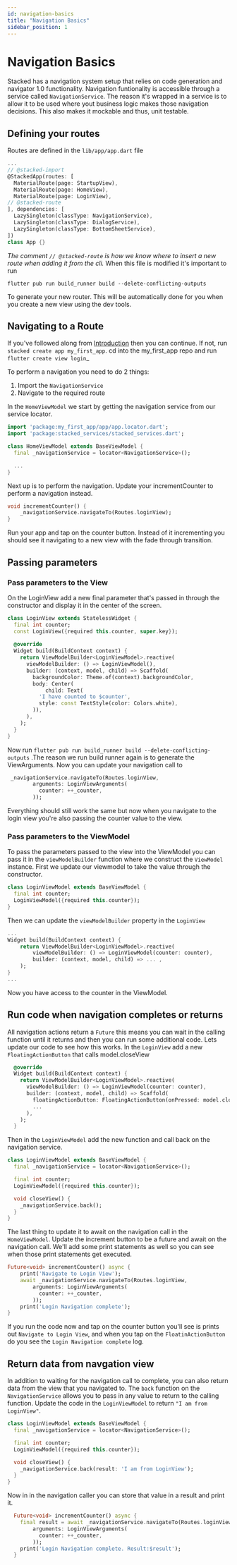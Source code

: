 ```yaml
---
id: navigation-basics
title: "Navigation Basics"
sidebar_position: 1
---
```


# Navigation Basics

Stacked has a navigation system setup that relies on code generation and navigator 1.0 functionality. Navigation funtionality is accessible through a service called `NavigationService`. The reason it's wrapped in a service is to allow it to be used where yout business logic makes those navigation decisions. This also makes it mockable and thus, unit testable. 

## Defining your routes

Routes are defined in the `lib/app/app.dart` file

```dart
...
// @stacked-import
@StackedApp(routes: [
  MaterialRoute(page: StartupView),
  MaterialRoute(page: HomeView),
  MaterialRoute(page: LoginView),
// @stacked-route
], dependencies: [
  LazySingleton(classType: NavigationService),
  LazySingleton(classType: DialogService),
  LazySingleton(classType: BottomSheetService),
])
class App {}
```

_The comment `// @stacked-route` is how we know where to insert a new route when adding it from the cli._ When this file is modified it's important to run

```
flutter pub run build_runner build --delete-conflicting-outputs
```

To generate your new router. This will be automatically done for you when you create a new view using the dev tools.

## Navigating to a Route

If you've followed along from [Introduction](../../getting-started/introduction.md) then you can continue. If not, run `stacked create app my_first_app`. cd into the my_first_app repo and run `flutter create view login`_

To perform a navigation you need to do 2 things:
1. Import the `NavigationService`
2. Navigate to the required route

In the `HomeViewModel` we start by getting the navigation service from our service locator.

```dart
import 'package:my_first_app/app/app.locator.dart';
import 'package:stacked_services/stacked_services.dart';

class HomeViewModel extends BaseViewModel {
  final _navigationService = locator<NavigationService>();

  ...
}
```

Next up is to perform the navigation. Update your incrementCounter to perform a navigation instead.
```dart
void incrementCounter() {
    _navigationService.navigateTo(Routes.loginView);
}
```

Run your app and tap on the counter button. Instead of it incrementing you should see it navigating to a new view with the fade through transition.

## Passing parameters

### Pass parameters to the View

On the LoginView add a new final parameter that's passed in through the constructor and display it in the center of the screen. 

```dart
class LoginView extends StatelessWidget {
  final int counter;
  const LoginView({required this.counter, super.key});
  
  @override
  Widget build(BuildContext context) {
    return ViewModelBuilder<LoginViewModel>.reactive(
      viewModelBuilder: () => LoginViewModel(),
      builder: (context, model, child) => Scaffold(
        backgroundColor: Theme.of(context).backgroundColor,
        body: Center(
            child: Text(
          'I have counted to $counter',
          style: const TextStyle(color: Colors.white),
        )),
      ),
    );
  }
}
```

Now run `flutter pub run build_runner build --delete-conflicting-outputs` .The reason we run build runner again is to generate the ViewArguments. Now you can update your navigation call to

```dart
 _navigationService.navigateTo(Routes.loginView,
        arguments: LoginViewArguments(
          counter: ++_counter,
        ));
```

Everything should still work the same but now when you navigate to the login view you're also passing the counter value to the view. 

### Pass parameters to the ViewModel

To pass the parameters passed to the view into the ViewModel you can pass it in the `viewModelBuilder` function where we construct the `ViewModel` instance. First we update our viewmodel to take the value through the constructor.

```dart
class LoginViewModel extends BaseViewModel {
  final int counter;
  LoginViewModel({required this.counter});
}
```

Then we can update the `viewModelBuilder` property in the `LoginView`

```dart
...
Widget build(BuildContext context) {
    return ViewModelBuilder<LoginViewModel>.reactive(
        viewModelBuilder: () => LoginViewModel(counter: counter),
        builder: (context, model, child) => ... ,
    );
}
...
```

Now you have access to the counter in the ViewModel.

## Run code when navigation completes or returns

All navigation actions return a `Future` this means you can wait in the calling function until it returns and then you can run some additional code. Lets update our code to see how this works. In the `LoginView` add a new `FloatingActionButton` that calls model.closeView

```dart title="login_view.dart"
  @override
  Widget build(BuildContext context) {
    return ViewModelBuilder<LoginViewModel>.reactive(
      viewModelBuilder: () => LoginViewModel(counter: counter),
      builder: (context, model, child) => Scaffold(
        floatingActionButton: FloatingActionButton(onPressed: model.closeView),
        ...
      ),
    );
  }
```

Then in the `LoginViewModel` add the new function and call back on the navigation service.

```dart title="login_viewmodel.dart"
class LoginViewModel extends BaseViewModel {
  final _navigationService = locator<NavigationService>();

  final int counter;
  LoginViewModel({required this.counter});

  void closeView() {
    _navigationService.back();
  }
}
```

The last thing to update it to await on the navigation call in the `HomeViewModel`. Update the increment button to be a future and await on the navigation call. We'll add some print statements as well so you can see when those print statements get executed.

```dart title="home_viewmodel.dart"
Future<void> incrementCounter() async {
    print('Navigate to Login View');
    await _navigationService.navigateTo(Routes.loginView,
        arguments: LoginViewArguments(
          counter: ++_counter,
        ));
    print('Login Navigation complete');
}
```

If you run the code now and tap on the counter button you'll see is prints out `Navigate to Login View`, and when you tap on the `FloatinActionButton` do you see the `Login Navigation complete` log.

## Return data from navgation view

In addition to waiting for the navigation call to complete, you can also return data from the view that you navigated to. The `back` function on the `NavigationService` allows you to pass in any value to return to the calling function. Update the code in the `LoginViewModel` to return `"I am from LoginView"`.

```dart title="login_viewmodel.dart"
class LoginViewModel extends BaseViewModel {
  final _navigationService = locator<NavigationService>();

  final int counter;
  LoginViewModel({required this.counter});

  void closeView() {
    _navigationService.back(result: 'I am from LoginView');
  }
}
```

Now in in the navigation caller you can store that value in a result and print it. 

```dart title="home_viewmodel.dart"
  Future<void> incrementCounter() async {
    final result = await _navigationService.navigateTo(Routes.loginView,
        arguments: LoginViewArguments(
          counter: ++_counter,
        ));
    print('Login Navigation complete. Result:$result');
  }
```